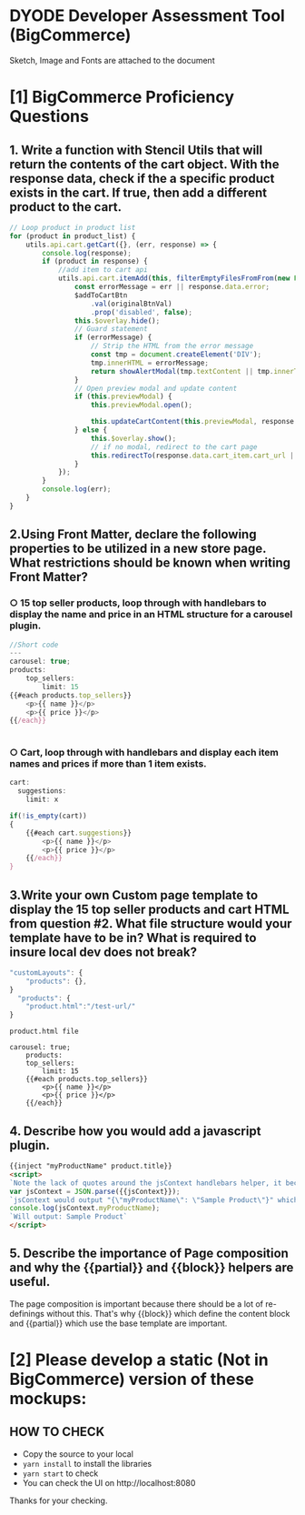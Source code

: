 # DYODE Developer Assessment Tool (BigCommerce)

Sketch, Image and Fonts are attached to the document

# [1] BigCommerce Proficiency Questions

## 1. Write a function with Stencil Utils that will return the contents of the cart object. With the response data, check if the a specific product exists in the cart. If true, then add a different product to the cart.

```javascript
// Loop product in product list
for (product in product_list) {
    utils.api.cart.getCart({}, (err, response) => {
        console.log(response);
        if (product in response) {
            //add item to cart api
            utils.api.cart.itemAdd(this, filterEmptyFilesFromFrom(new FormData(form)), (err, response) => {
                const errorMessage = err || response.data.error;
                $addToCartBtn
                    .val(originalBtnVal)
                    .prop('disabled', false);
                this.$overlay.hide();
                // Guard statement
                if (errorMessage) {
                    // Strip the HTML from the error message
                    const tmp = document.createElement('DIV');
                    tmp.innerHTML = errorMessage;
                    return showAlertModal(tmp.textContent || tmp.innerText);
                }
                // Open preview modal and update content
                if (this.previewModal) {
                    this.previewModal.open();

                    this.updateCartContent(this.previewModal, response.data.cart_item.id);
                } else {
                    this.$overlay.show();
                    // if no modal, redirect to the cart page
                    this.redirectTo(response.data.cart_item.cart_url || this.context.urls.cart);
                }
            });
        }
        console.log(err);
    }
}

```

## 2.Using Front Matter, declare the following properties to be utilized in a new store page. What restrictions should be known when writing Front Matter?

### ○ 15 top seller products, loop through with handlebars to display the name and price in an HTML structure for a carousel plugin.
```javascript
//Short code
---
carousel: true;
products:
    top_sellers:
        limit: 15
{{#each products.top_sellers}}
    <p>{{ name }}</p>
    <p>{{ price }}</p>
{{/each}}
    
```
### ○ Cart, loop through with handlebars and display each item names and prices if more than 1 item exists.
```javascript
cart:
  suggestions:
    limit: x

if(!is_empty(cart))
{
    {{#each cart.suggestions}}
        <p>{{ name }}</p>
        <p>{{ price }}</p>
    {{/each}}  
}
```
## 3.Write your own Custom page template to display the 15 top seller products and cart HTML from question #2. What file structure would your template have to be in? What is required to insure local dev does not break?

```javascript
"customLayouts": {
    "products": {},
}
  "products": {
    "product.html":"/test-url/"
}
```

`product.html file`
```script
carousel: true;
    products:
    top_sellers: 
        limit: 15 
    {{#each products.top_sellers}}
        <p>{{ name }}</p>
        <p>{{ price }}</p>
    {{/each}}
```
## 4. Describe how you would add a javascript plugin.

```html
{{inject "myProductName" product.title}}
<script>
`Note the lack of quotes around the jsContext handlebars helper, it becomes a string automatically.`
var jsContext = JSON.parse({{jsContext}}); 
`jsContext would output "{\"myProductName\": \"Sample Product\"}" which can feed directly into your JavaScript`
console.log(jsContext.myProductName); 
`Will output: Sample Product`
</script>
```

## 5. Describe the importance of Page composition and why the {{partial}} and {{block}} helpers are useful.

The page composition is important because there should be a lot of re-definings without this.
That's why {{block}} which define the content block and {{partial}} which use the base template are important.


# [2] Please develop a static (Not in BigCommerce) version of these mockups:

## HOW TO CHECK

- Copy the source to your local
- `yarn install` to install the libraries
- `yarn start` to check
- You can check the UI on http://localhost:8080

Thanks for your checking.
